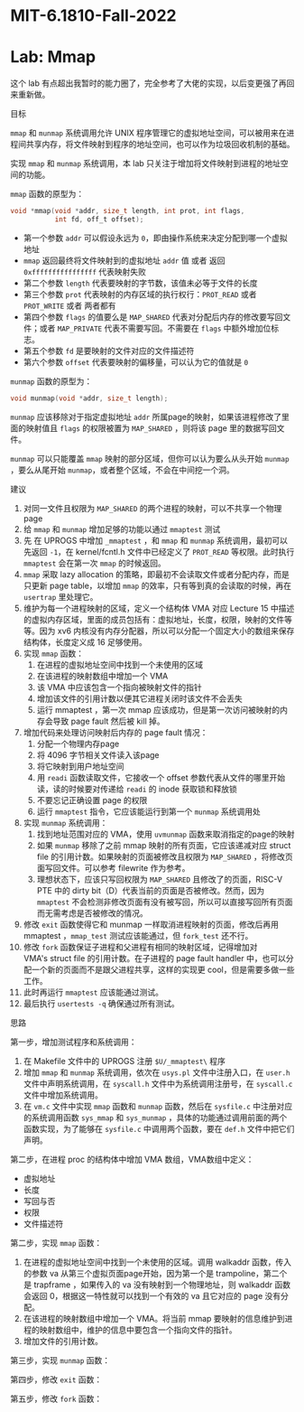 # MIT-6.1810-Fall-2022

# Lab: Mmap

这个 lab 有点超出我暂时的能力圈了，完全参考了大佬的实现，以后变更强了再回来重新做。

目标

`mmap` 和 `munmap` 系统调用允许 UNIX 程序管理它的虚拟地址空间，可以被用来在进程间共享内存，将文件映射到程序的地址空间，也可以作为垃圾回收机制的基础。

实现 `mmap` 和 `munmap` 系统调用，本 lab 只关注于增加将文件映射到进程的地址空间的功能。

`mmap` 函数的原型为：

```c
void *mmap(void *addr, size_t length, int prot, int flags,
           int fd, off_t offset);
```

- 第一个参数 `addr` 可以假设永远为 `0`，即由操作系统来决定分配到哪一个虚拟地址
- `mmap` 返回最终将文件映射到的虚拟地址 `addr` 值 或者 返回 `0xffffffffffffffff` 代表映射失败
- 第二个参数 `length` 代表要映射的字节数，该值未必等于文件的长度
- 第三个参数 `prot` 代表映射的内存区域的执行权行：`PROT_READ` 或者 `PROT_WRITE` 或者 两者都有
- 第四个参数 `flags` 的值要么是 `MAP_SHARED` 代表对分配后内存的修改要写回文件；或者 `MAP_PRIVATE` 代表不需要写回。不需要在 `flags` 中额外增加位标志。
- 第五个参数 `fd` 是要映射的文件对应的文件描述符
- 第六个参数 `offset` 代表要映射的偏移量，可以认为它的值就是 `0`

`munmap` 函数的原型为：

```c
void munmap(void *addr, size_t length);
```

`munmap` 应该移除对于指定虚拟地址 `addr` 所属page的映射，如果该进程修改了里面的映射值且 `flags` 的权限被置为 `MAP_SHARED` ，则将该 page 里的数据写回文件。

`munmap` 可以只能覆盖 `mmap` 映射的部分区域，但你可以认为要么从头开始 `munmap` ，要么从尾开始 `munmap`，或者整个区域，不会在中间挖一个洞。

建议

1. 对同一文件且权限为 `MAP_SHARED` 的两个进程的映射，可以不共享一个物理page
2. 给 `mmap` 和 `munmap` 增加足够的功能以通过 `mmaptest` 测试
3. 先 在 UPROGS 中增加 `_mmaptest` ，和 `mmap` 和 `munmap` 系统调用，最初可以先返回 `-1`，在 kernel/fcntl.h 文件中已经定义了 `PROT_READ` 等权限。此时执行 `mmaptest` 会在第一次 `mmap` 的时候返回。
4. `mmap` 采取 lazy allocation 的策略，即最初不会读取文件或者分配内存，而是只更新 page table，以增加 `mmap` 的效率，只有等到真的会读取的时候，再在 `usertrap` 里处理它。
5. 维护为每一个进程映射的区域，定义一个结构体 VMA 对应 Lecture 15 中描述的虚拟内存区域，里面的成员包括有：虚拟地址，长度，权限，映射的文件等等。因为 xv6 内核没有内存分配器，所以可以分配一个固定大小的数组来保存结构体，长度定义成 16 足够使用。
6. 实现 `mmap` 函数：
    1. 在进程的虚拟地址空间中找到一个未使用的区域
    2. 在该进程的映射数组中增加一个 VMA
    3. 该 VMA 中应该包含一个指向被映射文件的指针
    4. 增加该文件的引用计数以便其它进程关闭时该文件不会丢失
    5. 运行 mmaptest ，第一次 mmap 应该成功，但是第一次访问被映射的内存会导致 page fault 然后被 kill 掉。
7. 增加代码来处理访问映射后内存的 page fault 情况：
    1. 分配一个物理内存page
    2. 将 4096 字节相关文件读入该page
    3. 将它映射到用户地址空间
    4. 用 `readi` 函数读取文件，它接收一个 offset 参数代表从文件的哪里开始读，读的时候要对传递给 `readi` 的 inode 获取锁和释放锁
    5. 不要忘记正确设置 page 的权限
    6. 运行 `mmaptest` 指令，它应该能运行到第一个 `munmap` 系统调用处
8. 实现 `munmap` 系统调用：
    1. 找到地址范围对应的 VMA，使用 `uvmunmap` 函数来取消指定的page的映射
    2. 如果 `munmap` 移除了之前 mmap 映射的所有页面，它应该递减对应 struct file 的引用计数。如果映射的页面被修改且权限为 `MAP_SHARED` ，将修改页面写回文件。可以参考 filewrite 作为参考。
    3. 理想状态下，应该只写回权限为 `MAP_SHARED` 且修改了的页面，RISC-V PTE 中的 dirty bit（D）代表当前的页面是否被修改。然而，因为 `mmaptest` 不会检测非修改页面有没有被写回，所以可以直接写回所有页面而无需考虑是否被修改的情况。
9. 修改 `exit` 函数使得它和 munmap 一样取消进程映射的页面，修改后再用 mmaptest ，`mmap_test` 测试应该能通过，但 `fork_test` 还不行。
10. 修改 `fork` 函数保证子进程和父进程有相同的映射区域，记得增加对 VMA's struct file 的引用计数。在子进程的 page fault handler 中，也可以分配一个新的页面而不是跟父进程共享，这样的实现更 cool，但是需要多做一些工作。
11. 此时再运行 `mmaptest` 应该能通过测试。
12. 最后执行 `usertests -q` 确保通过所有测试。

思路

第一步，增加测试程序和系统调用：

1. 在 Makefile 文件中的 UPROGS 注册 `$U/_mmaptest\` 程序
2. 增加 `mmap` 和 `munmap` 系统调用，依次在 `usys.pl` 文件中注册入口，在 `user.h` 文件中声明系统调用，在 `syscall.h` 文件中为系统调用注册号，在 `syscall.c` 文件中增加系统调用。
3. 在 `vm.c` 文件中实现 `mmap` 函数和 `munmap` 函数，然后在 `sysfile.c` 中注册对应的系统调用函数 `sys_mmap` 和 `sys_munmap` ，具体的功能通过调用前面的两个函数实现，为了能够在 `sysfile.c` 中调用两个函数，要在 `def.h` 文件中把它们声明。

第二步，在进程 proc 的结构体中增加 VMA 数组，VMA数组中定义：

- 虚拟地址
- 长度
- 写回与否
- 权限
- 文件描述符

第二步，实现 `mmap` 函数：

1. 在进程的虚拟地址空间中找到一个未使用的区域。调用 walkaddr 函数，传入的参数 va 从第三个虚拟页面page开始，因为第一个是 trampoline，第二个是 trapframe ，如果传入的 va 没有映射到一个物理地址，则 walkaddr 函数会返回 0，根据这一特性就可以找到一个有效的 va 且它对应的 page 没有分配。
2. 在该进程的映射数组中增加一个 VMA。将当前 mmap 要映射的信息维护到进程的映射数组中，维护的信息中要包含一个指向文件的指针。
3. 增加文件的引用计数。

第三步，实现 `munmap` 函数：

第四步，修改 `exit` 函数：

第五步，修改 `fork` 函数：
